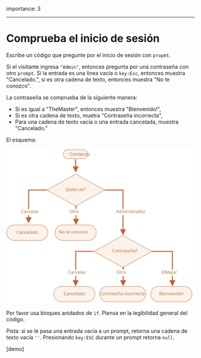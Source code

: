importance: 3

---

# Comprueba el inicio de sesión

Escribe un código que pregunte por el inicio de sesión con `propmt`.

Si el visitante ingresa `"Admin"`, entonces pregunta por una contraseña con otro `prompt`. Si la entrada es una linea vacía o `key:Esc`, entonces muestra "Cancelado.", si es otra cadena de texto, entonces muestra "No te conozco".

La contraseña se comprueba de la siguiente manera:

-  Si es igual a "TheMaster", entonces muestra "Bienvenido!",
-  Si es otra cadena de texto, muetra "Contraseña incorrecta",
-  Para una cadena de texto vacía o una entrada cancelada, muestra "Cancelado."

El esquema:

![](ifelse_task.svg)

Por favor usa bloques anidados de `if`. Piensa en la legibilidad general del código.

Pista: si se le pasa una entrada vacía a un prompt, retorna una cadena de texto vacía `''`. Presionando `key:ESC` durante un prompt retorna `null`.

[demo]
